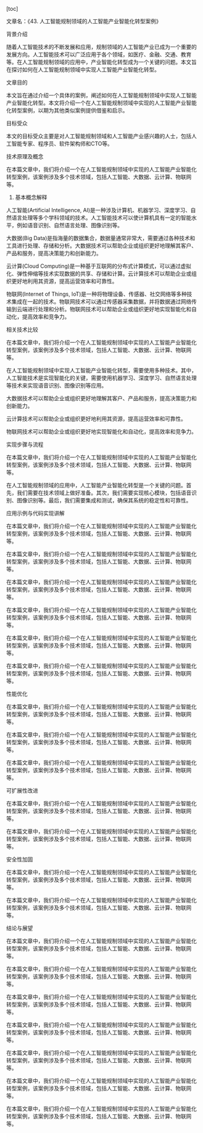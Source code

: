 
[toc]                    
                
                
文章名：《43. 人工智能规制领域的人工智能产业智能化转型案例》

背景介绍

随着人工智能技术的不断发展和应用，规制领域的人工智能产业已成为一个重要的发展方向。人工智能技术可以广泛应用于各个领域，如医疗、金融、交通、教育等。在人工智能规制领域的应用中，产业智能化转型成为一个关键的问题。本文旨在探讨如何在人工智能规制领域中实现人工智能产业智能化转型。

文章目的

本文旨在通过介绍一个具体的案例，阐述如何在人工智能规制领域中实现人工智能产业智能化转型。本文将介绍一个在人工智能规制领域中实现的人工智能产业智能化转型案例，以期为其他类似案例提供借鉴和启示。

目标受众

本文的目标受众主要是对人工智能规制领域和人工智能产业感兴趣的人士，包括人工智能专家、程序员、软件架构师和CTO等。

技术原理及概念

在本篇文章中，我们将介绍一个在人工智能规制领域中实现的人工智能产业智能化转型案例，该案例涉及多个技术领域，包括人工智能、大数据、云计算、物联网等。

1. 基本概念解释

人工智能(Artificial Intelligence, AI)是一种涉及计算机、机器学习、深度学习、自然语言处理等多个学科领域的技术。人工智能技术可以使计算机具有一定的智能水平，例如语音识别、自然语言处理、图像识别等。

大数据(Big Data)是指海量的数据集合，数据量通常非常大，需要通过各种技术和工具进行处理、存储和分析。大数据技术可以帮助企业或组织更好地理解其客户、产品和服务，提高决策能力和创新能力。

云计算(Cloud Computing)是一种基于互联网的分布式计算模式，可以通过虚拟化、弹性伸缩等技术实现数据的共享、存储和计算。云计算技术可以帮助企业或组织更好地利用其资源，提高运营效率和可靠性。

物联网(Internet of Things, IoT)是一种将物理设备、传感器、社交网络等多种技术集成在一起的技术。物联网技术可以通过传感器采集数据，并将数据通过网络传输到云端进行处理和分析。物联网技术可以帮助企业或组织更好地实现智能化和自动化，提高效率和竞争力。

相关技术比较

在本篇文章中，我们将介绍一个在人工智能规制领域中实现的人工智能产业智能化转型案例，该案例涉及多个技术领域，包括人工智能、大数据、云计算、物联网等。

在人工智能规制领域中实现人工智能产业智能化转型，需要使用多种技术。其中，人工智能技术是实现智能化的关键，需要使用机器学习、深度学习、自然语言处理等技术来实现语音识别、图像识别等应用。

大数据技术可以帮助企业或组织更好地理解其客户、产品和服务，提高决策能力和创新能力。

云计算技术可以帮助企业或组织更好地利用其资源，提高运营效率和可靠性。

物联网技术可以帮助企业或组织更好地实现智能化和自动化，提高效率和竞争力。

实现步骤与流程

在本篇文章中，我们将介绍一个在人工智能规制领域中实现的人工智能产业智能化转型案例，该案例涉及多个技术领域，包括人工智能、大数据、云计算、物联网等。

在人工智能规制领域的应用中，人工智能产业智能化转型是一个关键的问题。首先，我们需要在技术领域上做好准备。其次，我们需要实现核心模块，包括语音识别、图像识别等。最后，我们需要集成和测试，确保其系统的稳定性和可靠性。

应用示例与代码实现讲解

在本篇文章中，我们将介绍一个在人工智能规制领域中实现的人工智能产业智能化转型案例，该案例涉及多个技术领域，包括人工智能、大数据、云计算、物联网等。

在本篇文章中，我们将介绍一个在人工智能规制领域中实现的人工智能产业智能化转型案例，该案例涉及多个技术领域，包括人工智能、大数据、云计算、物联网等。

在本篇文章中，我们将介绍一个在人工智能规制领域中实现的人工智能产业智能化转型案例，该案例涉及多个技术领域，包括人工智能、大数据、云计算、物联网等。

在本篇文章中，我们将介绍一个在人工智能规制领域中实现的人工智能产业智能化转型案例，该案例涉及多个技术领域，包括人工智能、大数据、云计算、物联网等。

在本篇文章中，我们将介绍一个在人工智能规制领域中实现的人工智能产业智能化转型案例，该案例涉及多个技术领域，包括人工智能、大数据、云计算、物联网等。

在本篇文章中，我们将介绍一个在人工智能规制领域中实现的人工智能产业智能化转型案例，该案例涉及多个技术领域，包括人工智能、大数据、云计算、物联网等。

性能优化

在本篇文章中，我们将介绍一个在人工智能规制领域中实现的人工智能产业智能化转型案例，该案例涉及多个技术领域，包括人工智能、大数据、云计算、物联网等。

在本篇文章中，我们将介绍一个在人工智能规制领域中实现的人工智能产业智能化转型案例，该案例涉及多个技术领域，包括人工智能、大数据、云计算、物联网等。

在本篇文章中，我们将介绍一个在人工智能规制领域中实现的人工智能产业智能化转型案例，该案例涉及多个技术领域，包括人工智能、大数据、云计算、物联网等。

可扩展性改进

在本篇文章中，我们将介绍一个在人工智能规制领域中实现的人工智能产业智能化转型案例，该案例涉及多个技术领域，包括人工智能、大数据、云计算、物联网等。

在本篇文章中，我们将介绍一个在人工智能规制领域中实现的人工智能产业智能化转型案例，该案例涉及多个技术领域，包括人工智能、大数据、云计算、物联网等。

安全性加固

在本篇文章中，我们将介绍一个在人工智能规制领域中实现的人工智能产业智能化转型案例，该案例涉及多个技术领域，包括人工智能、大数据、云计算、物联网等。

在本篇文章中，我们将介绍一个在人工智能规制领域中实现的人工智能产业智能化转型案例，该案例涉及多个技术领域，包括人工智能、大数据、云计算、物联网等。

结论与展望

在本篇文章中，我们将介绍一个在人工智能规制领域中实现的人工智能产业智能化转型案例，该案例涉及多个技术领域，包括人工智能、大数据、云计算、物联网等。

在本篇文章中，我们将介绍一个在人工智能规制领域中实现的人工智能产业智能化转型案例，该案例涉及多个技术领域，包括人工智能、大数据、云计算、物联网等。

在本篇文章中，我们将介绍一个在人工智能规制领域中实现的人工智能产业智能化转型案例，该案例涉及多个技术领域，包括人工智能、大数据、云计算、物联网等。

在本篇文章中，我们将介绍一个在人工智能规制领域中实现的人工智能产业智能化转型案例，该案例涉及多个技术领域，包括人工智能、大数据、云计算、物联网等。

在本篇文章中，我们将介绍一个在人工智能规制领域中实现的人工智能产业智能化转型案例，该案例涉及多个技术领域，包括人工智能、大数据、云计算、物联网等。

在本篇文章中，我们将介绍一个在人工智能规制领域中实现的人工智能产业智能化转型案例，该案例涉及多个技术领域，包括人工智能、大数据、云计算、物联网等。

在本篇文章中，我们将介绍一个在人工智能规制领域中实现的人工智能产业智能化转型案例，该案例涉及多个技术领域，包括人工智能、大数据、云计算、物联网等。

